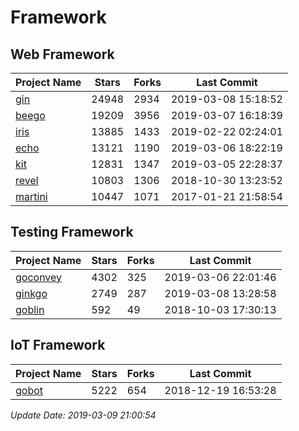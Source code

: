 # Framework

## Web Framework

| Project Name | Stars | Forks | Last Commit |
| ------------ | ----- | ----- | ----------- |
| [gin](https://github.com/gin-gonic/gin) | 24948 | 2934 | 2019-03-08 15:18:52 |
| [beego](https://github.com/astaxie/beego) | 19209 | 3956 | 2019-03-07 16:18:39 |
| [iris](https://github.com/kataras/iris) | 13885 | 1433 | 2019-02-22 02:24:01 |
| [echo](https://github.com/labstack/echo) | 13121 | 1190 | 2019-03-06 18:22:19 |
| [kit](https://github.com/go-kit/kit) | 12831 | 1347 | 2019-03-05 22:28:37 |
| [revel](https://github.com/revel/revel) | 10803 | 1306 | 2018-10-30 13:23:52 |
| [martini](https://github.com/go-martini/martini) | 10447 | 1071 | 2017-01-21 21:58:54 |

## Testing Framework

| Project Name | Stars | Forks | Last Commit |
| ------------ | ----- | ----- | ----------- |
| [goconvey](https://github.com/smartystreets/goconvey) | 4302 | 325 | 2019-03-06 22:01:46 |
| [ginkgo](https://github.com/onsi/ginkgo) | 2749 | 287 | 2019-03-08 13:28:58 |
| [goblin](https://github.com/franela/goblin) | 592 | 49 | 2018-10-03 17:30:13 |

## IoT Framework

| Project Name | Stars | Forks | Last Commit |
| ------------ | ----- | ----- | ----------- |
| [gobot](https://github.com/hybridgroup/gobot) | 5222 | 654 | 2018-12-19 16:53:28 |

*Update Date: 2019-03-09 21:00:54*